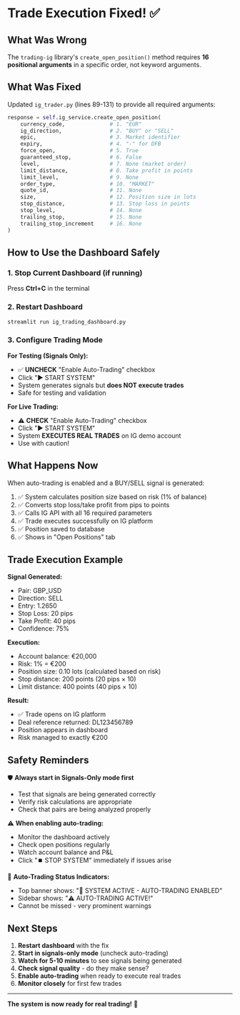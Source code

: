 # Trade Execution Fixed! ✅

## What Was Wrong

The `trading-ig` library's `create_open_position()` method requires **16 positional arguments** in a specific order, not keyword arguments.

## What Was Fixed

Updated `ig_trader.py` (lines 89-131) to provide all required arguments:

```python
response = self.ig_service.create_open_position(
    currency_code,              # 1. "EUR"
    ig_direction,               # 2. "BUY" or "SELL"
    epic,                       # 3. Market identifier
    expiry,                     # 4. "-" for DFB
    force_open,                 # 5. True
    guaranteed_stop,            # 6. False
    level,                      # 7. None (market order)
    limit_distance,             # 8. Take profit in points
    limit_level,                # 9. None
    order_type,                 # 10. "MARKET"
    quote_id,                   # 11. None
    size,                       # 12. Position size in lots
    stop_distance,              # 13. Stop loss in points
    stop_level,                 # 14. None
    trailing_stop,              # 15. None
    trailing_stop_increment     # 16. None
)
```

## How to Use the Dashboard Safely

### 1. Stop Current Dashboard (if running)
Press **Ctrl+C** in the terminal

### 2. Restart Dashboard
```bash
streamlit run ig_trading_dashboard.py
```

### 3. Configure Trading Mode

**For Testing (Signals Only):**
- ✅ **UNCHECK** "Enable Auto-Trading" checkbox
- Click "▶️ START SYSTEM"
- System generates signals but **does NOT execute trades**
- Safe for testing and validation

**For Live Trading:**
- ⚠️ **CHECK** "Enable Auto-Trading" checkbox
- Click "▶️ START SYSTEM"
- System **EXECUTES REAL TRADES** on IG demo account
- Use with caution!

## What Happens Now

When auto-trading is enabled and a BUY/SELL signal is generated:

1. ✅ System calculates position size based on risk (1% of balance)
2. ✅ Converts stop loss/take profit from pips to points
3. ✅ Calls IG API with all 16 required parameters
4. ✅ Trade executes successfully on IG platform
5. ✅ Position saved to database
6. ✅ Shows in "Open Positions" tab

## Trade Execution Example

**Signal Generated:**
- Pair: GBP_USD
- Direction: SELL
- Entry: 1.2650
- Stop Loss: 20 pips
- Take Profit: 40 pips
- Confidence: 75%

**Execution:**
- Account balance: €20,000
- Risk: 1% = €200
- Position size: 0.10 lots (calculated based on risk)
- Stop distance: 200 points (20 pips × 10)
- Limit distance: 400 points (40 pips × 10)

**Result:**
- ✅ Trade opens on IG platform
- Deal reference returned: DL123456789
- Position appears in dashboard
- Risk managed to exactly €200

## Safety Reminders

🛡️ **Always start in Signals-Only mode first**
- Test that signals are being generated correctly
- Verify risk calculations are appropriate
- Check that pairs are being analyzed properly

⚠️ **When enabling auto-trading:**
- Monitor the dashboard actively
- Check open positions regularly
- Watch account balance and P&L
- Click "⏹️ STOP SYSTEM" immediately if issues arise

🔴 **Auto-Trading Status Indicators:**
- Top banner shows: "🔴 SYSTEM ACTIVE - AUTO-TRADING ENABLED"
- Sidebar shows: "⚠️ AUTO-TRADING ACTIVE!"
- Cannot be missed - very prominent warnings

## Next Steps

1. **Restart dashboard** with the fix
2. **Start in signals-only mode** (uncheck auto-trading)
3. **Watch for 5-10 minutes** to see signals being generated
4. **Check signal quality** - do they make sense?
5. **Enable auto-trading** when ready to execute real trades
6. **Monitor closely** for first few trades

---

**The system is now ready for real trading!** 🚀
